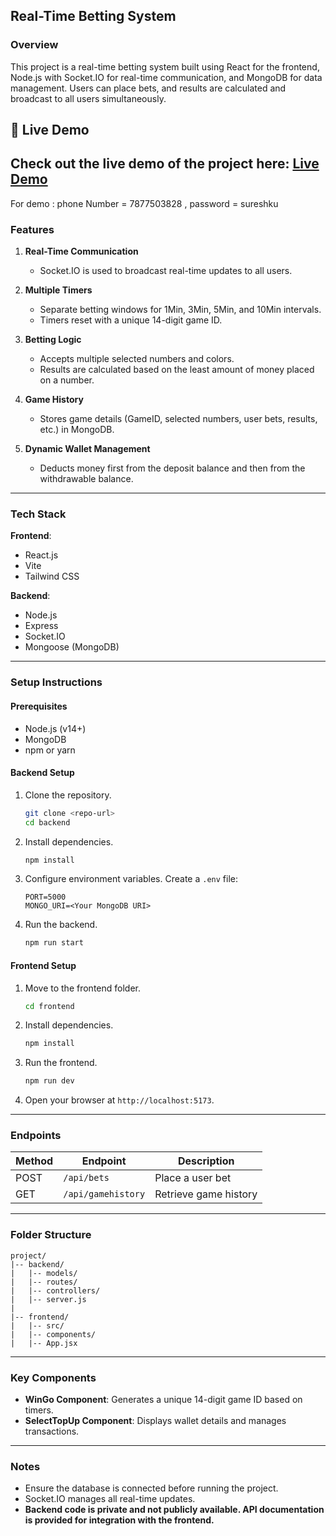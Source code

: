 ##  Real-Time Betting System

### Overview
This project is a real-time betting system built using React for the frontend, Node.js with Socket.IO for real-time communication, and MongoDB for data management. Users can place bets, and results are calculated and broadcast to all users simultaneously.

## 🚀 Live Demo
Check out the live demo of the project here: [Live Demo]( https://reddotreal.netlify.app/)
---
For demo : 
phone Number = 7877503828 ,
password = sureshku

### Features
1. **Real-Time Communication**
   - Socket.IO is used to broadcast real-time updates to all users.
   
2. **Multiple Timers**
   - Separate betting windows for 1Min, 3Min, 5Min, and 10Min intervals.
   - Timers reset with a unique 14-digit game ID.

3. **Betting Logic**
   - Accepts multiple selected numbers and colors.
   - Results are calculated based on the least amount of money placed on a number.

4. **Game History**
   - Stores game details (GameID, selected numbers, user bets, results, etc.) in MongoDB.

5. **Dynamic Wallet Management**
   - Deducts money first from the deposit balance and then from the withdrawable balance.

---

### Tech Stack
**Frontend**:
- React.js
- Vite
- Tailwind CSS

**Backend**:
- Node.js
- Express
- Socket.IO
- Mongoose (MongoDB)

---

### Setup Instructions
#### Prerequisites
- Node.js (v14+)
- MongoDB
- npm or yarn

#### Backend Setup
1. Clone the repository.
   ```bash
   git clone <repo-url>
   cd backend
   ```
2. Install dependencies.
   ```bash
   npm install
   ```
3. Configure environment variables.
   Create a `.env` file:
   ```env
   PORT=5000
   MONGO_URI=<Your MongoDB URI>
   ```
4. Run the backend.
   ```bash
   npm run start
   ```

#### Frontend Setup
1. Move to the frontend folder.
   ```bash
   cd frontend
   ```
2. Install dependencies.
   ```bash
   npm install
   ```
3. Run the frontend.
   ```bash
   npm run dev
   ```
4. Open your browser at `http://localhost:5173`.

---

### Endpoints
| Method | Endpoint            | Description            |
|--------|---------------------|------------------------|
| POST   | `/api/bets`         | Place a user bet       |
| GET    | `/api/gamehistory`  | Retrieve game history  |

---

### Folder Structure
```plaintext
project/
|-- backend/
|   |-- models/
|   |-- routes/
|   |-- controllers/
|   |-- server.js
|
|-- frontend/
|   |-- src/
|   |-- components/
|   |-- App.jsx
```

---

### Key Components
- **WinGo Component**: Generates a unique 14-digit game ID based on timers.
- **SelectTopUp Component**: Displays wallet details and manages transactions.

---

### Notes
- Ensure the database is connected before running the project.
- Socket.IO manages all real-time updates.
- **Backend code is private and not publicly available. API documentation is provided for integration with the frontend.**
